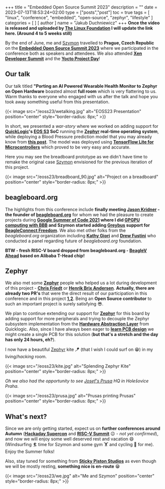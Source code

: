 +++
title = "Embedded Open Source Summit 2023"
description = ""
date = 2023-07-13T18:53:24+02:00
type = ["posts","post"]
toc = true
tags = [
"linux",
"conference",
"embedded",
"open-source",
"zephyr",
"lifestyle"
]
categories = [
]
[ author ]
  name = "Jakub Duchniewicz"
+++
**Once the video is released and uploaded by [The Linux Foundation] I will update the link here. (Around 4 to 5 weeks still)**

By the end of June, me and [Szymon] travelled to **Prague, Czech Republic** on the **[Embedded Open Source Summit 2023]** where we participated in the conference both as speakers and attendees. We also attended **[Xen Developer Summit]** and the **[Yocto Project Day]**!

## Our talk

Our talk titled **"Porting an AI Powered Wearable Health Monitor to Zephyr on Open Hardware** boasted almost **full room** which is very flattering to us. Warm thanks to everyone who engaged with us after the talk and hope you took away something useful from this presentation. 

{{< image src="/eoss23/wetalking.jpg" alt="EOSS23 Presentation" position="center" style="border-radius: 8px;" >}}

In short, we presented a *war-story* where we worked on adding support for **[QuickLogic]'s [EOS S3] SoC** running the **[Zephyr] real-time operating system**, while deploying a Blood Pressure prediction model that you may already know from **[this post]**. The model was deployed using **[TensorFlow Lite for Microcontrollers]** which proved to be very easy and accurate.

Here you may see the breadboard prototype as we didn't have time to remake the original case [Szymon] envisioned for the previous iteration of this project.

{{< image src="/eoss23/breadboard_90.jpg" alt="Project on a breadboard" position="center" style="border-radius: 8px;" >}}

## beagleboard.org

The highlights from this conference include **finally meeting [Jason Kridner] - the founder of [beagleboard.org]** for whom we had the pleasure to create projects during **[Google Summer of Code 2021] where I did [GPGPU computing with BBB] and Szymon started adding [Greybus] support for [BeagleConnect Freedom]**. We also met other folks from the *beagleboard.org* organization including **[Kathy Giori]** and **[Drew Fustini]** who conducted a panel regarding future of *beagleboard.org* foundation.

**BTW - fresh RISC-V board dropped from beagleboard.org - [BeagleV Ahead] based on Alibaba T-Head chip!**

## Zephyr

We also met some **[Zephyr]** people who helped us a lot during development of this project - **[Chris Friedt]** or **[Henrik Brix Andersen]**. **Actually, there are already two PR's** that were the direct result of our participation in this conference and in this project **[1],[2]**. Being an **Open Source contributor** to such an important project is surely satisfying :sunglasses:.

We plan to continue extending our support for **[Zephyr]** for this board by adding support for more peripherals and trying to decouple the Zephyr subsystem implementation from the **[Hardware Abstraction Layer]** from Quicklogic. Also, since I have always been eager to **[learn PCB design]** we might create a single PCB for this solution (**but that's a stretch and the day has only 24 hours, eh?**).

I now have a beautiful [Zephyr] kite :kite: (that I wish I could surf on :grin:) in my living/*hacking* room. 

{{< image src="/eoss23/kite.jpg" alt="Splending Zephyr Kite" position="center" style="border-radius: 8px;" >}}

*Oh we also had the opportunity to see [Josef's Prusa] HQ in Holešovice Praha.*

{{< image src="/eoss23/prusa.jpg" alt="Prusas printing Prusas" position="center" style="border-radius: 8px;" >}}

## What's next?

Since we are only getting started, expect us on **further conferences around Autumn** (**[Hackaday Supercon]** and **[RISC-V Summit]** :wink: - *not yet confirmed*), and now we will enjoy some well deserved rest and vacation :smile: (Windsurfing :surfer: time for Szymon and some gym :weight_lifting: and cycling :bicyclist: for me). Enjoy the Summer folks!

Also, stay tuned for something from **[Sticky Piston Studios]** as even though we will be mostly resting, **something nice is en-route** :grin:

{{< image src="/eoss23/we.jpg" alt="Me and Szymon" position="center" style="border-radius: 8px;" >}}

[The Linux Foundation]: https://www.linuxfoundation.org/
[Szymon]: https://github.com/Willmish
[Embedded Open Source Summit 2023]: https://sched.co/1LcM4
[Sticky Piston Studios]: https://github.com/Sticky-Piston-Studios
[QuickLogic]: https://www.quicklogic.com/
[EOS S3]: https://www.quicklogic.com/products/soc/eos-s3-microcontroller/
[this post]: https://jduchniewicz.com/posts/2021/05/bibop-1-intro-and-machine-learning/
[TensorFlow Lite for Microcontrollers]: https://www.tensorflow.org/lite/microcontrollers
[Zephyr]: https://github.com/zephyrproject-rtos/zephyr
[beagleboard.org]: https://beagleboard.org/
[Jason Kridner]: https://github.com/jadonk 
[Google Summer of Code 2021]: https://summerofcode.withgoogle.com/
[GPGPU computing with BBB]: https://github.com/JDuchniewicz/GPGPU-with-GLES
[Greybus]: https://docs.beagleboard.org/latest/boards/beagleconnect/freedom/demos-and-tutorials/using-greybus.html
[Kathy Giori]: https://microblocks.fun/
[Drew Fustini]: https://mastodon.social/@pdp7
[BeagleConnect Freedom]: https://docs.beagleboard.org/latest/boards/beagleconnect/freedom/index.html
[Chris Friedt]: https://github.com/cfriedt
[Henrik Brix Andersen]: https://github.com/henrikbrixandersen
[Hardware Abstraction Layer]: https://github.com/zephyrproject-rtos/hal_quicklogic
[1]: https://github.com/zephyrproject-rtos/zephyr/pull/59905
[2]: https://github.com/zephyrproject-rtos/zephyr/pull/60185

[Hackaday Supercon]: https://hackaday.com/2023/05/10/supercon-2023-is-on-we-want-you/
[RISC-V Summit]: https://riscv.org/event/risc-v-summit-2023/
[learn PCB design]: https://www.youtube.com/watch?v=BVhWh3AsXQs&list=PLy2022BX6EspFAKBCgRuEuzapuz_4aJCn
[Josef's Prusa]: https://www.prusa3d.com/

[Xen Developer Summit]: https://events.linuxfoundation.org/xen-project-summit/
[Yocto Project Day]: https://www.yoctoproject.org/
[BeagleV Ahead]: https://beagleboard.org/beaglev-ahead
